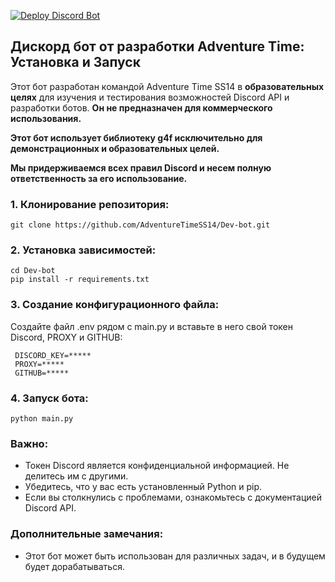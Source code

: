 [![Deploy Discord Bot](https://github.com/AdventureTimeSS14/Dev-bot/actions/workflows/deploy.yml/badge.svg)](https://github.com/AdventureTimeSS14/Dev-bot/actions/workflows/deploy.yml)

## Дискорд бот от разработки Adventure Time: Установка и Запуск

Этот бот разработан командой Adventure Time SS14 в **образовательных целях** для изучения и тестирования возможностей Discord API и разработки ботов. **Он не предназначен для коммерческого использования.**

**Этот бот использует библиотеку g4f исключительно для демонстрационных и образовательных целей.**

**Мы придерживаемся всех правил Discord и несем полную ответственность за его использование.**

### 1. Клонирование репозитория:
```shell
git clone https://github.com/AdventureTimeSS14/Dev-bot.git
```
### 2. Установка зависимостей:
```shell
cd Dev-bot
pip install -r requirements.txt
```

### 3. Создание конфигурационного файла:

Создайте файл .env рядом с main.py и вставьте в него свой токен Discord, PROXY и GITHUB:

```.env
 DISCORD_KEY=*****
 PROXY=*****
 GITHUB=*****
```
 

### 4. Запуск бота:
```shell
python main.py
```

### Важно:

- Токен Discord является конфиденциальной информацией. Не делитесь им с другими.
- Убедитесь, что у вас есть установленный Python и pip.
- Если вы столкнулись с проблемами, ознакомьтесь с документацией Discord API.

### Дополнительные замечания:

- Этот бот может быть использован для различных задач, и в будущем будет дорабатываться.
